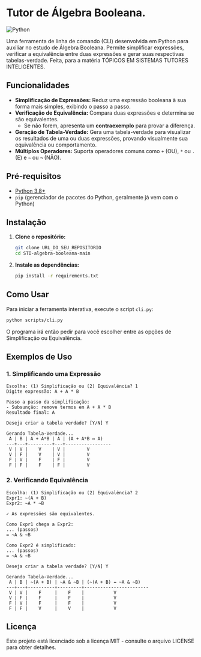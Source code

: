 
# Tutor de Álgebra Booleana.

![Python](https://img.shields.io/badge/Python-3.x-blue.svg)

Uma ferramenta de linha de comando (CLI) desenvolvida em Python para auxiliar no estudo de Álgebra Booleana. Permite simplificar expressões, verificar a equivalência entre duas expressões e gerar suas respectivas tabelas-verdade. Feita, para a matéria TÓPICOS EM SISTEMAS TUTORES INTELIGENTES.

## Funcionalidades

- **Simplificação de Expressões:** Reduz uma expressão booleana à sua forma mais simples, exibindo o passo a passo.
- **Verificação de Equivalência:** Compara duas expressões e determina se são equivalentes.
  - Se não forem, apresenta um **contraexemplo** para provar a diferença.
- **Geração de Tabela-Verdade:** Gera uma tabela-verdade para visualizar os resultados de uma ou duas expressões, provando visualmente sua equivalência ou comportamento.
- **Múltiplos Operadores:** Suporta operadores comuns como `+` (OU), `*` ou `.` (E) e `~` ou `¬` (NÃO).

## Pré-requisitos

- [Python 3.8+](https://www.python.org/downloads/)
- `pip` (gerenciador de pacotes do Python, geralmente já vem com o Python)

## Instalação

1. **Clone o repositório:**
    ```bash
    git clone URL_DO_SEU_REPOSITORIO
    cd STI-algebra-booleana-main
    ```

    
2. **Instale as dependências:**
    ```bash
    pip install -r requirements.txt
    ```

## Como Usar

Para iniciar a ferramenta interativa, execute o script `cli.py`:

```bash
python scripts/cli.py
```

O programa irá então pedir para você escolher entre as opções de Simplificação ou Equivalência.

## Exemplos de Uso

### 1. Simplificando uma Expressão

```plaintext
Escolha: (1) Simplificação ou (2) Equivalência? 1
Digite expressão: A + A * B

Passo a passo da simplificação:
- Subsunção: remove termos em A + A * B
Resultado final: A

Deseja criar a tabela verdade? [Y/N] Y

Gerando Tabela-Verdade...
 A | B | A + A*B | A | (A + A*B ↔ A)
---+---+---------+---+-----------------
 V | V |    V    | V |        V
 V | F |    V    | V |        V
 F | V |    F    | F |        V
 F | F |    F    | F |        V
```

### 2. Verificando Equivalência

```plaintext
Escolha: (1) Simplificação ou (2) Equivalência? 2
Expr1: ~(A + B)
Expr2: ~A * ~B

✓ As expressões são equivalentes.

Como Expr1 chega a Expr2:
... (passos)
= ~A & ~B

Como Expr2 é simplificado:
... (passos)
= ~A & ~B

Deseja criar a tabela verdade? [Y/N] Y

Gerando Tabela-Verdade...
 A | B | ~(A + B) | ~A & ~B | (~(A + B) ↔ ~A & ~B)
---+---+----------+---------+------------------------
 V | V |    F     |    F    |           V
 V | F |    F     |    F    |           V
 F | V |    F     |    F    |           V
 F | F |    V     |    V    |           V
```

## Licença

Este projeto está licenciado sob a licença MIT - consulte o arquivo LICENSE para obter detalhes.
